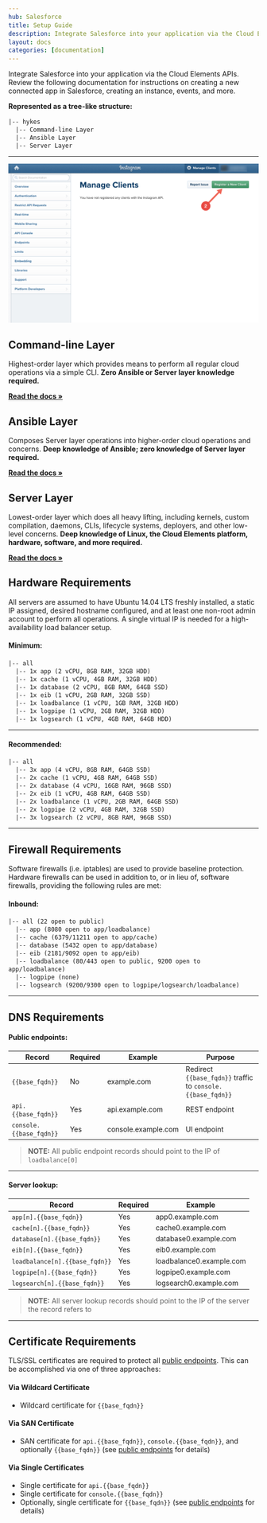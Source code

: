 ```yaml
---
hub: Salesforce
title: Setup Guide
description: Integrate Salesforce into your application via the Cloud Elements APIs.
layout: docs
categories: [documentation]
---
```


Integrate Salesforce into your application via the Cloud Elements APIs.  Review the following documentation for instructions on creating a new connected app in Salesforce, creating an instance, events, and more.

__Represented as a tree-like structure:__

```
|-- hykes
  |-- Command-line Layer
  |-- Ansible Layer
  |-- Server Layer
```

---

![hi](img/instagram-manage-clients.png)

## Command-line Layer

Highest-order layer which provides means to perform all regular cloud operations via a simple CLI.
__Zero Ansible or Server layer knowledge required.__

__[Read the docs &raquo;](command-line.html)__

## Ansible Layer

Composes Server layer operations into higher-order cloud operations and concerns. __Deep knowledge
of Ansible; zero knowledge of Server layer required.__

__[Read the docs &raquo;](ansible.html)__

## Server Layer

Lowest-order layer which does all heavy lifting, including kernels, custom compilation, daemons,
CLIs, lifecycle systems, deployers, and other low-level concerns. __Deep knowledge of Linux, the
Cloud Elements platform, hardware, software, and more required.__

__[Read the docs &raquo;](server.html)__

## Hardware Requirements

All servers are assumed to have Ubuntu 14.04 LTS freshly installed, a static IP assigned, desired
hostname configured, and at least one non-root admin account to perform all operations. A single
virtual IP is needed for a high-availability load balancer setup.

#### Minimum:

```
|-- all
  |-- 1x app (2 vCPU, 8GB RAM, 32GB HDD)
  |-- 1x cache (1 vCPU, 4GB RAM, 32GB HDD)
  |-- 1x database (2 vCPU, 8GB RAM, 64GB SSD)
  |-- 1x eib (1 vCPU, 2GB RAM, 32GB SSD)
  |-- 1x loadbalance (1 vCPU, 1GB RAM, 32GB HDD)
  |-- 1x logpipe (1 vCPU, 2GB RAM, 32GB HDD)
  |-- 1x logsearch (1 vCPU, 4GB RAM, 64GB HDD)
```

---

#### Recommended:

```
|-- all
  |-- 3x app (4 vCPU, 8GB RAM, 64GB SSD)
  |-- 2x cache (1 vCPU, 4GB RAM, 64GB SSD)
  |-- 2x database (4 vCPU, 16GB RAM, 96GB SSD)
  |-- 2x eib (1 vCPU, 4GB RAM, 64GB SSD)
  |-- 2x loadbalance (1 vCPU, 2GB RAM, 64GB SSD)
  |-- 2x logpipe (2 vCPU, 4GB RAM, 32GB SSD)
  |-- 3x logsearch (2 vCPU, 8GB RAM, 96GB SSD)
```

---

## Firewall Requirements

Software firewalls (i.e. iptables) are used to provide baseline protection. Hardware firewalls
can be used in addition to, or in lieu of, software firewalls, providing the following rules
are met:

#### Inbound:

```
|-- all (22 open to public)
  |-- app (8080 open to app/loadbalance)
  |-- cache (6379/11211 open to app/cache)
  |-- database (5432 open to app/database)
  |-- eib (2181/9092 open to app/eib)
  |-- loadbalance (80/443 open to public, 9200 open to app/loadbalance)
  |-- logpipe (none)
  |-- logsearch (9200/9300 open to logpipe/logsearch/loadbalance)
```

---

## DNS Requirements

#### Public endpoints:

| Record                  | Required | Example             | Purpose
| ----------------------- | -------- | ------------------- | -------
| `{{base_fqdn}}`         | No       | example.com         | Redirect `{{base_fqdn}}` traffic to `console.{{base_fqdn}}`
| `api.{{base_fqdn}}`     | Yes      | api.example.com     | REST endpoint
| `console.{{base_fqdn}}` | Yes      | console.example.com | UI endpoint

> __NOTE:__ All public endpoint records should point to the IP of `loadbalance[0]`

---

#### Server lookup:

| Record                         | Required | Example
| ------------------------------ | -------- | ------------------------
| `app[n].{{base_fqdn}}`         | Yes      | app0.example.com
| `cache[n].{{base_fqdn}}`       | Yes      | cache0.example.com
| `database[n].{{base_fqdn}}`    | Yes      | database0.example.com
| `eib[n].{{base_fqdn}}`         | Yes      | eib0.example.com
| `loadbalance[n].{{base_fqdn}}` | Yes      | loadbalance0.example.com
| `logpipe[n].{{base_fqdn}}`     | Yes      | logpipe0.example.com
| `logsearch[n].{{base_fqdn}}`   | Yes      | logsearch0.example.com

> __NOTE:__ All server lookup records should point to the IP of the server the record refers to

---

## Certificate Requirements

TLS/SSL certificates are required to protect all [public endpoints](#public-endpoints). This can be
accomplished via one of three approaches:

#### Via Wildcard Certificate

* Wildcard certificate for `{{base_fqdn}}`

#### Via SAN Certificate

* SAN certificate for `api.{{base_fqdn}}`, `console.{{base_fqdn}}`, and optionally `{{base_fqdn}}`
(see [public endpoints](#public-endpoints) for details)

#### Via Single Certificates

* Single certificate for `api.{{base_fqdn}}`
* Single certificate for `console.{{base_fqdn}}`
* Optionally, single certificate for `{{base_fqdn}}` (see [public endpoints](#public-endpoints)
for details)
